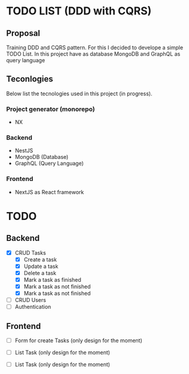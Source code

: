 # TODO LIST (DDD with CQRS)

## Proposal

Training DDD and CQRS pattern. For this I decided to develope a simple TODO List.
In this project have as database MongoDB and GraphQL as query language

## Teconlogies
Below list the tecnologies used in this project (in progress).

### Project generator (monorepo)
- NX

### Backend
- NestJS
- MongoDB (Database)
- GraphQL (Query Language)

### Frontend
- NextJS as React framework

# TODO
## Backend
- [x] CRUD Tasks
  - [x] Create a task
  - [x] Update a task
  - [x] Delete a task
  - [x] Mark a task as finished
  - [x] Mark a task as not finished
  - [x] Mark a task as not finished
- [ ] CRUD Users
- [ ] Authentication
## Frontend
- [ ] Form for create Tasks (only design for the moment)
- [ ] List Task (only design for the moment)
- [ ] List Task (only design for the moment)

